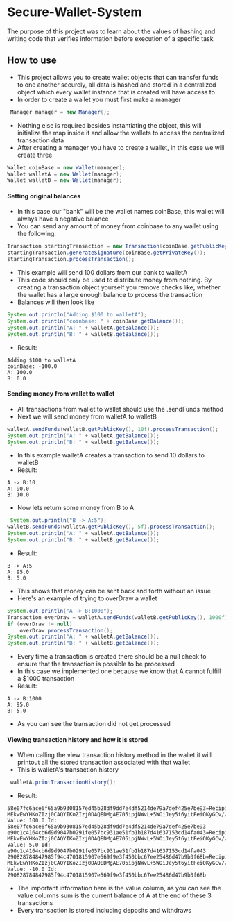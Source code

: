 # Secure-Wallet-System
The purpose of this project was to learn about the values of hashing and writing code that verifies information before execution of a specific task

## How to use
* This project allows you to create wallet objects that can transfer funds to one another securely, all data is hashed and stored in a centralized object which every wallet instance that is created will have access to
* In order to create a wallet you must first make a manager
```java
 Manager manager = new Manager();
```
* Nothing else is required besides instantiating the object, this will initialize the map inside it and allow the wallets to access the centralized transaction data
* After creating a manager you have to create a wallet, in this case we will create three
```java
Wallet coinBase = new Wallet(manager);
Wallet walletA = new Wallet(manager);
Wallet walletB = new Wallet(manager);
```
#### Setting original balances
* In this case our "bank" will be the wallet names coinBase, this wallet will always have a negative balance
* You can send any amount of money from coinbase to any wallet using the following:
```java
Transaction startingTransaction = new Transaction(coinBase.getPublicKey(), walletA.getPublicKey(), 100f, null, manager);
startingTransaction.generateSignature(coinBase.getPrivateKey());
startingTransaction.processTransaction();
```
* This example will send 100 dollars from our bank to walletA
* This code should only be used to distribute money from nothing. By creating a transaction object yourself you remove checks like, whether the wallet has a large enough balance to process the transaction
* Balances will then look like
```java
System.out.println("Adding $100 to walletA");
System.out.println("coinbase: " + coinBase.getBalance());
System.out.println("A: " + walletA.getBalance());
System.out.println("B: " + walletB.getBalance());
```
* Result:
```text
Adding $100 to walletA
coinBase: -100.0
A: 100.0
B: 0.0
```
#### Sending money from wallet to wallet
* All transactions from wallet to wallet should use the .sendFunds method
* Next we will send money from walletA to walletB
```java
walletA.sendFunds(walletB.getPublicKey(), 10f).processTransaction();
System.out.println("A: " + walletA.getBalance());
System.out.println("B: " + walletB.getBalance());
```
* In this example walletA creates a transaction to send 10 dollars to walletB
* Result:
```text
A -> B:10
A: 90.0
B: 10.0
```
* Now lets return some money from B to A
```java
 System.out.println("B -> A:5");
walletB.sendFunds(walletA.getPublicKey(), 5f).processTransaction();
System.out.println("A: " + walletA.getBalance());
System.out.println("B: " + walletB.getBalance());
```
* Result:
```text
B -> A:5
A: 95.0
B: 5.0
```
* This shows that money can be sent back and forth without an issue
* Here's an example of trying to overDraw a wallet
```java
System.out.println("A -> B:1000");
Transaction overDraw = walletA.sendFunds(walletB.getPublicKey(), 1000f);
if (overDraw != null)
    overDraw.processTransaction();
System.out.println("A: " + walletA.getBalance());
System.out.println("B: " + walletB.getBalance());
```
* Every time a transaction is created there should be a null check to ensure that the transaction is possible to be processed
* In this case we implemented one because we know that A cannot fulfill a $1000 transaction
* Result:
```text
A -> B:1000
A: 95.0
B: 5.0
```
* As you can see the transaction did not get processed

#### Viewing transaction history and how it is stored
* When calling the view transaction history method in the wallet it will printout all the stored transaction associated with that wallet
* This is walletA's transaction history
```java
 walletA.printTransactionHistory();
``` 
* Result:
```text
58e07fc6ace6f65a9b9308157ed45b28df9dd7e4df5214de79a7def425e7be93=Recipient: MEkwEwYHKoZIzj0CAQYIKoZIzj0DAQEDMgAE705ipjNWvL+5WOiJey5t6yitFeiOKyGCv//T4Q3O4TgvO4Fx/zLWX+mXHho+5yvb Value: 100.0 Id: 58e07fc6ace6f65a9b9308157ed45b28df9dd7e4df5214de79a7def425e7be93
e90c1c4164cb6d9d9047b0291fe057bc931ae51fb1b187d41637153cd14fa043=Recipient: MEkwEwYHKoZIzj0CAQYIKoZIzj0DAQEDMgAE705ipjNWvL+5WOiJey5t6yitFeiOKyGCv//T4Q3O4TgvO4Fx/zLWX+mXHho+5yvb Value: 5.0 Id: e90c1c4164cb6d9d9047b0291fe057bc931ae51fb1b187d41637153cd14fa043
290828784847985f94c4701815907e569f9e3f450bbc67ee25486d47b9b3f68b=Recipient: MEkwEwYHKoZIzj0CAQYIKoZIzj0DAQEDMgAE705ipjNWvL+5WOiJey5t6yitFeiOKyGCv//T4Q3O4TgvO4Fx/zLWX+mXHho+5yvb Value: -10.0 Id: 290828784847985f94c4701815907e569f9e3f450bbc67ee25486d47b9b3f68b
```
* The important information here is the value column, as you can see the value columns sum is the current balance of A at the end of these 3 transactions
* Every transaction is stored including deposits and withdraws